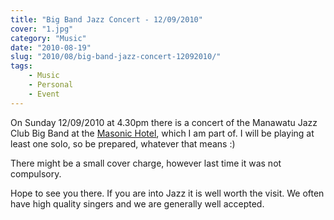 ```yaml
---
title: "Big Band Jazz Concert - 12/09/2010"
cover: "1.jpg"
category: "Music"
date: "2010-08-19"
slug: "2010/08/big-band-jazz-concert-12092010/"
tags:
    - Music
    - Personal
    - Event
---
```

<p>On Sunday 12/09/2010 at 4.30pm there is a concert of the Manawatu Jazz Club Big Band at the <a title="Directions" href="http://maps.google.co.nz/maps?f=q&amp;source=s_q&amp;hl=en&amp;geocode=&amp;q=Masonic+Hotel,+Manawatu-wanganui&amp;sll=-40.355746,175.61219&amp;sspn=0.062528,0.169086&amp;ie=UTF8&amp;hq=Masonic+Hotel,&amp;hnear=Manawatu-wanganui&amp;ll=-40.357909,175.607057&amp;spn=0.007407,0.021136&amp;t=h&amp;z=16&amp;iwloc=A" target="_blank">Masonic Hotel</a>, which I am part of. I will be playing at least one solo, so be prepared, whatever that means :)</p>
<p>There might be a small cover charge, however last time it was not compulsory.</p>
<p>Hope to see you there. If you are into Jazz it is well worth the visit. We often have high quality singers and we are generally well accepted.</p>
